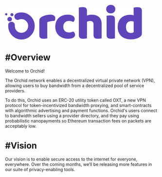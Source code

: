 ![](img/name_logo.png "Orchid Logo")

#Overview
========
Welcome to Orchid!

The Orchid network enables a decentralized virtual private network (VPN),
allowing users to buy bandwidth from a decentralized pool of service providers.

To do this, Orchid uses an ERC-20 utility token called OXT, a new VPN protocol
for token-incentivized bandwidth proxying, and smart-contracts with algorithmic
advertising and payment functions. Orchid's users connect to bandwidth sellers
using a provider directory, and they pay using probabilistic nanopayments so
Ethereum transaction fees on packets are acceptably low.

#Vision
======
Our vision is to enable secure access to the internet for everyone, everywhere.
Over the coming months, we’ll be releasing more features in our suite of
privacy-enabling tools. 